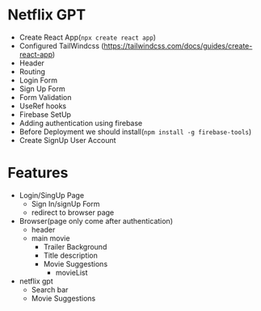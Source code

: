 # Netflix GPT

- Create React App(`npx create react app`)
- Configured TailWindcss (https://tailwindcss.com/docs/guides/create-react-app)
- Header
- Routing
- Login Form
- Sign Up Form
- Form Validation
- UseRef hooks
- Firebase SetUp
- Adding authentication using firebase
- Before Deployment we should install(`npm install -g firebase-tools`)
- Create SignUp User Account

# Features
- Login/SingUp Page
    -  Sign In/signUp Form
    -  redirect to browser page
- Browser(page only come after authentication)
   -  header
   -  main movie
      - Trailer Background
      - Title description
      - Movie Suggestions
          - movieList
- netflix gpt
   - Search bar
   - Movie Suggestions
